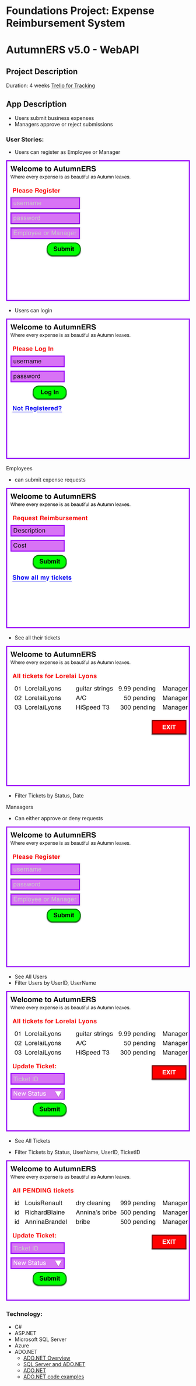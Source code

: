 # Foundations Project: Expense Reimbursement System
# AutumnERS v5.0 - WebAPI

## Project Description 
Duration: 4 weeks
[Trello for Tracking](https://trello.com/b/qsPNwUwC/juniper-net-foundations-project)

## App Description
- Users submit business expenses
- Managers approve or reject submissions

### User Stories:
- Users can register as Employee or Manager

![Register a user](imgs/Register.jpg)
- Users can login

![Register a user](imgs/LogIn.jpg)

Employees 
- can submit expense requests

![Register a user](imgs/Main-Employee.jpg)
- See all their tickets

![Register a user](imgs/All-MY-Tickets.jpg)
- Filter Tickets by Status, Date

Manaagers
- Can either approve or deny requests

![Register a user](imgs/Register.jpg)
- See All Users
- Filter Users by UserID, UserName

![Register a user](imgs/tickets-by-User.jpg)
- See All Tickets

- Filter Tickets by Status, UserName, UserID, TicketID

![Register a user](imgs/tickets-by-Status.jpg)

### Technology:
- C#
- ASP.NET
- Microsoft SQL Server
- Azure 
- ADO.NET
    - [ADO.NET Overview](https://docs.microsoft.com/en-us/dotnet/framework/data/adonet/ado-net-overview)
    - [SQL Server and ADO.NET](https://docs.microsoft.com/en-us/dotnet/framework/data/adonet/sql/)
    - [ADO.NET](https://docs.microsoft.com/en-us/dotnet/framework/data/adonet/)
    - [ADO.NET code examples](https://docs.microsoft.com/en-us/dotnet/framework/data/adonet/ado-net-code-examples#sqlclient)